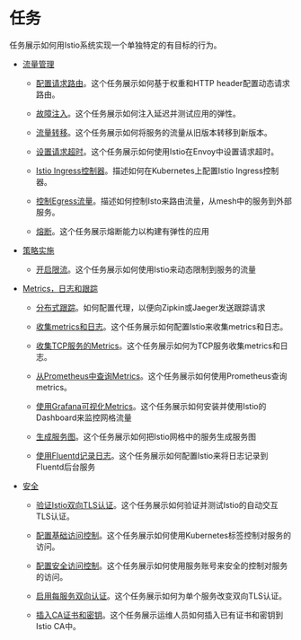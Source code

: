 # 任务

任务展示如何用Istio系统实现一个单独特定的有目标的行为。

* [流量管理](traffic-management/index.md)

	* [配置请求路由](traffic-management/request-routing.md)。这个任务展示如何基于权重和HTTP header配置动态请求路由。

	* [故障注入](traffic-management/fault-injection.md)。这个任务展示如何注入延迟并测试应用的弹性。

	* [流量转移](traffic-management/traffic-shifting.md)。这个任务展示如何将服务的流量从旧版本转移到新版本。

	* [设置请求超时](traffic-management/request-timeouts.md)。这个任务展示如何使用Istio在Envoy中设置请求超时。

	* [Istio Ingress控制器](traffic-management/ingress.md)。描述如何在Kubernetes上配置Istio Ingress控制器。

	* [控制Egress流量](traffic-management/egress.md)。描述如何控制Isto来路由流量，从mesh中的服务到外部服务。

	* [熔断](traffic-management/circuit-breaking.md)。这个任务展示熔断能力以构建有弹性的应用

* [策略实施](policy-enforcement/index.md)

	* [开启限流](policy-enforcement/rate-limiting.md)。这个任务展示如何使用Istio来动态限制到服务的流量

* [Metrics，日志和跟踪](telemetry/index.md)

    * [分布式跟踪](telemetry/distributed-tracing.md)。如何配置代理，以便向Zipkin或Jaeger发送跟踪请求

    * [收集metrics和日志](telemetry/metrics-logs.md)。这个任务展示如何配置Istio来收集metrics和日志。

    * [收集TCP服务的Metrics](telemetry/tcp-metrics.md)。这个任务展示如何为TCP服务收集metrics和日志。

    * [从Prometheus中查询Metrics](telemetry/querying-metrics.md)。这个任务展示如何使用Prometheus查询metrics。

    * [使用Grafana可视化Metrics](telemetry/using-istio-dashboard.md)。这个任务展示如何安装并使用Istio的Dashboard来监控网格流量

    * [生成服务图](telemetry/servicegraph.md)。这个任务展示如何把Istio网格中的服务生成服务图

    * [使用Fluentd记录日志](telemetry/fluentd.md)。这个任务展示如何配置Istio来将日志记录到Fluentd后台服务

* [安全](security/index.md)

    * [验证Istio双向TLS认证](security/mutual-tls.md)。这个任务展示如何验证并测试Istio的自动交互TLS认证。

    * [配置基础访问控制](security/basic-access-control.md)。这个任务展示如何使用Kubernetes标签控制对服务的访问。

    * [配置安全访问控制](security/secure-access-control.md)。这个任务展示如何使用服务账号来安全的控制对服务的访问。

	* [启用每服务双向认证](security/per-service-mtls.md)。这个任务展示如何为单个服务改变双向TLS认证。

	* [插入CA证书和密钥](security/plugin-ca-cert.md)。这个任务展示运维人员如何插入已有证书和密钥到Istio CA中。